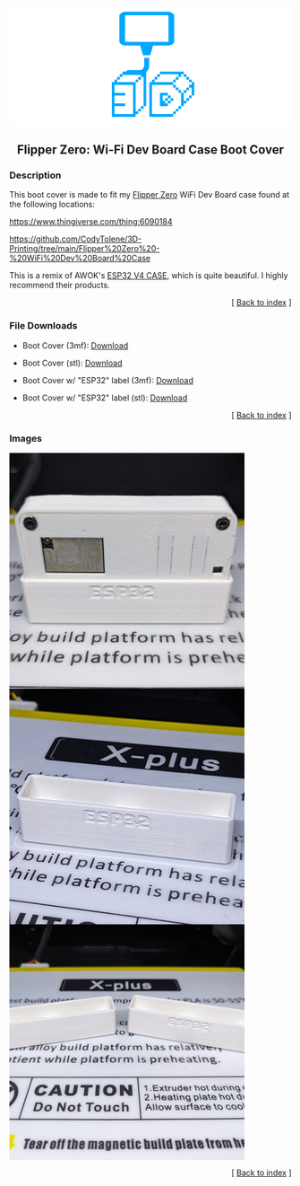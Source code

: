<div align="center">
  <img align="center" src="../.github/images/3d.png" />
  <h2 align="center">Flipper Zero: Wi-Fi Dev Board Case Boot Cover</h2>
</div>

### Description

This boot cover is made to fit my [Flipper Zero][link-flipper-zero] WiFi Dev Board case found at the following locations:

https://www.thingiverse.com/thing:6090184

https://github.com/CodyTolene/3D-Printing/tree/main/Flipper%20Zero%20-%20WiFi%20Dev%20Board%20Case

This is a remix of AWOK's [ESP32 V4 CASE][link-awok-case], which is quite beautiful. I highly recommend their products.

<p align="right">[ <a href="../README.md">Back to index</a> ]</p>

### File Downloads

- Boot Cover (3mf): [Download][download-3mf]

- Boot Cover (stl): [Download](Flipper%20Zero%20-%20WiFi%20Dev%20Board%20Case%20Boot%20Cover/Flipper_Zero_WiFi_Dev_Board_Case_Boot_Cover.stl)

- Boot Cover w/ "ESP32" label (3mf): [Download][download-label-3mf]

- Boot Cover w/ "ESP32" label (stl): [Download][download-label-stl]

<p align="right">[ <a href="../README.md">Back to index</a> ]</p>

### Images

<img align="center" src="images/preview_01.png" />
<img align="center" src="images/preview_02.png" />
<img align="center" src="images/preview_03.png" />

<p align="right">[ <a href="../README.md">Back to index</a> ]</p>

<!-- LINKS -->

[download-3mf]: Flipper_Zero_WiFi_Dev_Board_Case_Boot_Cover.3mf
[download-label-3mf]: Flipper_Zero_WiFi_Dev_Board_Case_Boot_Cover_Label.3mf
[download-label-stl]: Flipper_Zero_WiFi_Dev_Board_Case_Boot_Cover_Label.stl
[download-stl]: Flipper_Zero_WiFi_Dev_Board_Case_Boot_Cover.stl
[link-awok-case]: https://www.thingiverse.com/thing:5961313
[link-flipper-zero]: https://flipperzero.one/

